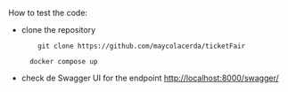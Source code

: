 How to test the code:
  - clone the repository
    ```
        git clone https://github.com/maycolacerda/ticketFair
    ```
    ```
      docker compose up
  - check de Swagger UI for the endpoint
    [http://localhost:8000/swagger/](http://localhost:8000/swagger/)
